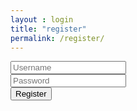 ```yaml
---
layout : login
title: "register"
permalink: /register/
---
```

<dl>
    <div class="container">
    <div class="row">
        <div class="col-xs-12">
        <img src="../../images/guideme.png" class="logo_login" alt="">            
            <form id="register-form" class="form-signin">
                <input id="name1" type="text" class="form-control" placeholder="Username"/>
                <br>
                <input id="pw" type="password" class="form-control" placeholder="Password"/>
                <br>
                <input id="rgstr_btn" type="submit" name="register" value="Register" class="btn btn-default btn-block btn-custom" onClick="store()"/>
            </form>
        </div>
    </div>
</div>
</dl>
